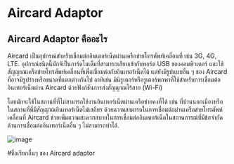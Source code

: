 # Aircard Adaptor
## Aircard Adaptor คืออะไร
   Aircard เป็นอุปกรณ์สำหรับเชื่อมต่ออินเตอร์เน็ตผ่านเครือข่ายโทรศัพท์เคลื่อนที่ เช่น 3G, 4G, LTE. อุปกรณ์ชนิดนี้มักจัเป็นการ์ดโมเด็มที่สามารถเสียบเข้ากับพอร์ต USB ของคอมพิวเตอร์ และใช้สัญญาณเครือข่ายโทรศัพท์เคลื่อนที่เพื่อเชื่อมต่อกับอินเทอร์เน็ตได้ แต่ยังมีรูปแบบอื่น ๆ ของ Aircard ที่อาจมีรูปร่างหรือขนาดที่แตกต่างกันไป อาทิเช่น มินิรูเตอร์หรือรูเตอร์พกพาที่ใช้สำหรับการเชื่อมต่ออินเทอร์เน็ตผ่าน Aircard ด้วยฟังก์ชันการส่งสัญญาณไร้สาย (Wi-Fi) 

   โดยมักจะใช้ในสถานที่ที่ไม่สามารถใช้งานอินเทอร์เน็ตผ่านเครือข่ายคงที่ได้ เช่น ที่บ้านนอกเมืองหรือในสถานที่ที่มีสัญญาณอินเทอร์เน็ตไม่เสถียร ด้วยความสามารถในการเชื่อมต่อผ่านเครือข่ายโทรศัพท์เคลื่อนที่ Aircard ช่วยเพิ่มความสะดวกสบายในการเชื่อมต่ออินเทอร์เน็ตในสถานการณ์ที่มีข้อจำกัดด้านการเชื่อมต่ออินเทอร์เน็ตอื่น ๆ ไม่สามารถทำได้.

![image](https://github.com/LowEyeQ/Network-1/assets/109953773/2a64e543-b186-4e60-90a2-91b838c6ba90)


#ชื่อเรียกอื่นๆ ของ Aircard adaptor
